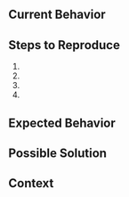 <!--- Provide a general summary of the issue in the Title above -->

## Current Behavior
<!--- A clear and concise description of what the bug is -->

## Steps to Reproduce
<!--- Provide a link to a live example or an unambiguous set of steps to -->
<!--- reproduce this bug. Include code to reproduce, if relevant -->
1.
2.
3.
4.

## Expected Behavior
<!--- A clear and concise description of what you expected to happen -->

## Possible Solution
<!--- Not obligatory, but suggest a fix/reason for the bug -->

## Context
<!--- Add any other context about the problem here -->
